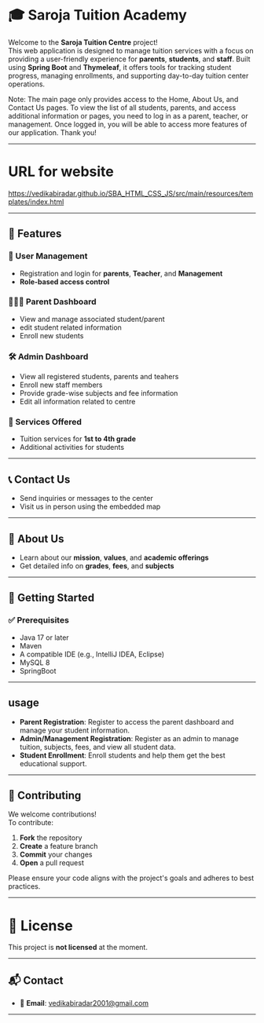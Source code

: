 # 🎓 Saroja Tuition Academy 

Welcome to the **Saroja Tuition Centre** project!  
This web application is designed to manage tuition services with a focus on providing a user-friendly experience for **parents**, **students**, and **staff**. Built using **Spring Boot** and **Thymeleaf**, it offers tools for tracking student progress, managing enrollments, and supporting day-to-day tuition center operations. 

Note: The main page only provides access to the Home, About Us, and Contact Us pages.
To view the list of all students, parents, and access additional information or pages, you need to log in as a parent, teacher, or management.
Once logged in, you will be able to access more features of our application.
Thank you!

---

# URL for website

https://vedikabiradar.github.io/SBA_HTML_CSS_JS/src/main/resources/templates/index.html


---

## 🌟 Features

### 👤 User Management
- Registration and login for **parents**, **Teacher**, and **Management**
- **Role-based access control**

### 👨‍👩‍👧 Parent Dashboard
- View and manage associated student/parent
- edit student related information
- Enroll new students

### 🛠️ Admin Dashboard
- View all registered students, parents and teahers
- Enroll new staff members
- Provide grade-wise subjects and fee information
- Edit all information related to centre

### 🏫 Services Offered
- Tuition services for **1st to 4th grade**
- Additional activities for students

---

## 📞 Contact Us
- Send inquiries or messages to the center
- Visit us in person using the embedded map  

---

## 📘 About Us
- Learn about our **mission**, **values**, and **academic offerings**
- Get detailed info on **grades**, **fees**, and **subjects**

---

## 🚀 Getting Started

### ✅ Prerequisites
- Java 17 or later
- Maven
- A compatible IDE (e.g., IntelliJ IDEA, Eclipse)
- MySQL 8
- SpringBoot

---

## usage

- **Parent Registration**: Register to access the parent dashboard and manage your student information.
- **Admin/Management Registration**: Register as an admin to manage tuition, subjects, fees, and view all student data.
- **Student Enrollment**: Enroll students and help them get the best educational support.

---

## 🤝 Contributing

We welcome contributions!  
To contribute:

1. **Fork** the repository  
2. **Create** a feature branch  
3. **Commit** your changes  
4. **Open** a pull request

Please ensure your code aligns with the project's goals and adheres to best practices.

---

# 📄 License

This project is **not licensed** at the moment.

---



## 📬 Contact
- 📧 **Email**: [vedikabiradar2001@gmail.com](mailto:vedikabiradar2001@gmail.com)

---
